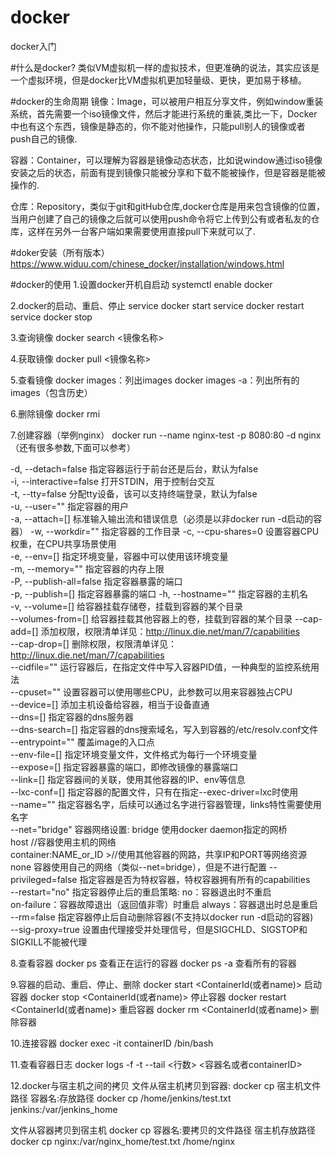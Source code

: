 # docker
docker入门

#什么是docker?
类似VM虚拟机一样的虚拟技术，但更准确的说法，其实应该是一个虚拟环境，但是docker比VM虚拟机更加轻量级、更快，更加易于移植。

#docker的生命周期
镜像：Image，可以被用户相互分享文件，例如window重装系统，首先需要一个iso镜像文件，然后才能进行系统的重装,类比一下，Docker中也有这个东西，镜像是静态的，你不能对他操作，只能pull别人的镜像或者push自己的镜像.

容器：Container，可以理解为容器是镜像动态状态，比如说window通过iso镜像安装之后的状态，前面有提到镜像只能被分享和下载不能被操作，但是容器是能被操作的.

仓库：Repository，类似于git和gitHub仓库,docker仓库是用来包含镜像的位置，当用户创建了自己的镜像之后就可以使用push命令将它上传到公有或者私友的仓库，这样在另外一台客户端如果需要使用直接pull下来就可以了.


#doker安装（所有版本）
https://www.widuu.com/chinese_docker/installation/windows.html

#docker的使用
1.设置docker开机自启动
systemctl enable docker
  
2.docker的启动、重启、停止
service docker start
service docker restart
service docker stop

3.查询镜像
docker search <镜像名称>

4.获取镜像
docker pull <镜像名称>

5.查看镜像
 docker images：列出images
 docker images -a：列出所有的images（包含历史）
 
6.删除镜像 
 docker rmi  <image ID>
  
7.创建容器（举例nginx）
docker run --name nginx-test -p 8080:80 -d nginx（还有很多参数,下面可以参考）

  -d, --detach=false         指定容器运行于前台还是后台，默认为false   
  -i, --interactive=false    打开STDIN，用于控制台交互  
  -t, --tty=false            分配tty设备，该可以支持终端登录，默认为false  
  -u, --user=""              指定容器的用户  
  -a, --attach=[]            标准输入输出流和错误信息（必须是以非docker run -d启动的容器）
  -w, --workdir=""           指定容器的工作目录 
  -c, --cpu-shares=0         设置容器CPU权重，在CPU共享场景使用  
  -e, --env=[]               指定环境变量，容器中可以使用该环境变量  
  -m, --memory=""            指定容器的内存上限  
  -P, --publish-all=false    指定容器暴露的端口  
  -p, --publish=[]           指定容器暴露的端口 
  -h, --hostname=""          指定容器的主机名  
  -v, --volume=[]            给容器挂载存储卷，挂载到容器的某个目录  
  --volumes-from=[]          给容器挂载其他容器上的卷，挂载到容器的某个目录
  --cap-add=[]               添加权限，权限清单详见：http://linux.die.net/man/7/capabilities  
  --cap-drop=[]              删除权限，权限清单详见：http://linux.die.net/man/7/capabilities  
  --cidfile=""               运行容器后，在指定文件中写入容器PID值，一种典型的监控系统用法  
  --cpuset=""                设置容器可以使用哪些CPU，此参数可以用来容器独占CPU  
  --device=[]                添加主机设备给容器，相当于设备直通  
  --dns=[]                   指定容器的dns服务器  
  --dns-search=[]            指定容器的dns搜索域名，写入到容器的/etc/resolv.conf文件  
  --entrypoint=""            覆盖image的入口点  
  --env-file=[]              指定环境变量文件，文件格式为每行一个环境变量  
  --expose=[]                指定容器暴露的端口，即修改镜像的暴露端口  
  --link=[]                  指定容器间的关联，使用其他容器的IP、env等信息  
  --lxc-conf=[]              指定容器的配置文件，只有在指定--exec-driver=lxc时使用  
  --name=""                  指定容器名字，后续可以通过名字进行容器管理，links特性需要使用名字  
  --net="bridge"             容器网络设置:
                                bridge 使用docker daemon指定的网桥     
                                host     //容器使用主机的网络  
                                container:NAME_or_ID  >//使用其他容器的网路，共享IP和PORT等网络资源  
                                none 容器使用自己的网络（类似--net=bridge），但是不进行配置 
  --privileged=false         指定容器是否为特权容器，特权容器拥有所有的capabilities  
  --restart="no"             指定容器停止后的重启策略:
                                no：容器退出时不重启  
                                on-failure：容器故障退出（返回值非零）时重启 
                                always：容器退出时总是重启  
  --rm=false                 指定容器停止后自动删除容器(不支持以docker run -d启动的容器)  
  --sig-proxy=true           设置由代理接受并处理信号，但是SIGCHLD、SIGSTOP和SIGKILL不能被代理 
  
  
8.查看容器
  docker ps    查看正在运行的容器
  docker ps -a 查看所有的容器
   
   
9.容器的启动、重启、停止、删除
 docker start <ContainerId(或者name)>     启动容器
 docker stop <ContainerId(或者name)>      停止容器
 docker restart <ContainerId(或者name)>   重启容器
 docker rm <ContainerId(或者name)>        删除容器

10.连接容器
docker exec -it containerID /bin/bash

11.查看容器日志
docker logs -f -t --tail <行数> <容器名或者containerID>

12.docker与宿主机之间的拷贝
文件从宿主机拷贝到容器:    docker cp 宿主机文件路径   容器名:存放路径
docker cp /home/jenkins/test.txt jenkins:/var/jenkins_home

文件从容器拷贝到宿主机   docker cp 容器名:要拷贝的文件路径  宿主机存放路径  
docker cp nginx:/var/nginx_home/test.txt /home/nginx

